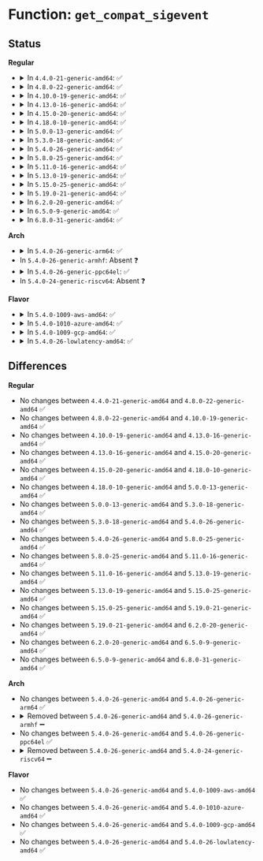 # Function: <code>get_compat_sigevent</code>

## Status
<b>Regular</b>
<ul>
<li>
<details>
<summary>In <code>4.4.0-21-generic-amd64</code>: ✅</summary>

```c
int get_compat_sigevent(struct sigevent * event, const struct compat_sigevent * u_event)
```

```json
{
  "name": "get_compat_sigevent",
  "collision_type": "Unique Global",
  "inline_type": "No",
  "funcs": [
    {
      "addr": 18446744071579964864,
      "name": "get_compat_sigevent",
      "external": true,
      "loc": "kernel/compat.c:876",
      "file": "kernel/compat.c",
      "inline": "seen, unknown",
      "caller_inline": [],
      "caller_func": [
        "kernel/compat.c:compat_SyS_timer_create",
        "ipc/compat_mq.c:compat_SyS_mq_notify"
      ]
    }
  ],
  "symbols": [
    {
      "addr": 18446744071579964864,
      "name": "get_compat_sigevent",
      "section": ".text",
      "bind": "STB_GLOBAL",
      "size": 158
    }
  ]
}
```
</details>
</li>
<li>
<details>
<summary>In <code>4.8.0-22-generic-amd64</code>: ✅</summary>

```c
int get_compat_sigevent(struct sigevent * event, const struct compat_sigevent * u_event)
```

```json
{
  "name": "get_compat_sigevent",
  "collision_type": "Unique Global",
  "inline_type": "No",
  "funcs": [
    {
      "addr": 18446744071579995408,
      "name": "get_compat_sigevent",
      "external": true,
      "loc": "kernel/compat.c:876",
      "file": "kernel/compat.c",
      "inline": "seen, unknown",
      "caller_inline": [],
      "caller_func": [
        "kernel/compat.c:compat_SyS_timer_create",
        "ipc/compat_mq.c:compat_SyS_mq_notify"
      ]
    }
  ],
  "symbols": [
    {
      "addr": 18446744071579995408,
      "name": "get_compat_sigevent",
      "section": ".text",
      "bind": "STB_GLOBAL",
      "size": 150
    }
  ]
}
```
</details>
</li>
<li>
<details>
<summary>In <code>4.10.0-19-generic-amd64</code>: ✅</summary>

```c
int get_compat_sigevent(struct sigevent * event, const struct compat_sigevent * u_event)
```

```json
{
  "name": "get_compat_sigevent",
  "collision_type": "Unique Global",
  "inline_type": "No",
  "funcs": [
    {
      "addr": 18446744071580025904,
      "name": "get_compat_sigevent",
      "external": true,
      "loc": "kernel/compat.c:884",
      "file": "kernel/compat.c",
      "inline": "seen, unknown",
      "caller_inline": [],
      "caller_func": [
        "kernel/compat.c:compat_SyS_timer_create",
        "ipc/compat_mq.c:compat_SyS_mq_notify"
      ]
    }
  ],
  "symbols": [
    {
      "addr": 18446744071580025904,
      "name": "get_compat_sigevent",
      "section": ".text",
      "bind": "STB_GLOBAL",
      "size": 150
    }
  ]
}
```
</details>
</li>
<li>
<details>
<summary>In <code>4.13.0-16-generic-amd64</code>: ✅</summary>

```c
int get_compat_sigevent(struct sigevent * event, const struct compat_sigevent * u_event)
```

```json
{
  "name": "get_compat_sigevent",
  "collision_type": "Unique Global",
  "inline_type": "No",
  "funcs": [
    {
      "addr": 18446744071580028368,
      "name": "get_compat_sigevent",
      "external": true,
      "loc": "kernel/compat.c:439",
      "file": "kernel/compat.c",
      "inline": "seen, unknown",
      "caller_inline": [],
      "caller_func": [
        "kernel/time/posix-timers.c:compat_SyS_timer_create",
        "ipc/mqueue.c:compat_SyS_mq_notify"
      ]
    }
  ],
  "symbols": [
    {
      "addr": 18446744071580028368,
      "name": "get_compat_sigevent",
      "section": ".text",
      "bind": "STB_GLOBAL",
      "size": 150
    }
  ]
}
```
</details>
</li>
<li>
<details>
<summary>In <code>4.15.0-20-generic-amd64</code>: ✅</summary>

```c
int get_compat_sigevent(struct sigevent * event, const struct compat_sigevent * u_event)
```

```json
{
  "name": "get_compat_sigevent",
  "collision_type": "Unique Global",
  "inline_type": "No",
  "funcs": [
    {
      "addr": 18446744071580075056,
      "name": "get_compat_sigevent",
      "external": true,
      "loc": "kernel/compat.c:398",
      "file": "kernel/compat.c",
      "inline": "seen, unknown",
      "caller_inline": [],
      "caller_func": [
        "kernel/time/posix-timers.c:compat_SyS_timer_create",
        "ipc/mqueue.c:compat_SyS_mq_notify"
      ]
    }
  ],
  "symbols": [
    {
      "addr": 18446744071580075056,
      "name": "get_compat_sigevent",
      "section": ".text",
      "bind": "STB_GLOBAL",
      "size": 162
    }
  ]
}
```
</details>
</li>
<li>
<details>
<summary>In <code>4.18.0-10-generic-amd64</code>: ✅</summary>

```c
int get_compat_sigevent(struct sigevent * event, const struct compat_sigevent * u_event)
```

```json
{
  "name": "get_compat_sigevent",
  "collision_type": "Unique Global",
  "inline_type": "No",
  "funcs": [
    {
      "addr": 18446744071580134448,
      "name": "get_compat_sigevent",
      "external": true,
      "loc": "kernel/compat.c:363",
      "file": "kernel/compat.c",
      "inline": "seen, unknown",
      "caller_inline": [],
      "caller_func": [
        "kernel/time/posix-timers.c:__x32_compat_sys_timer_create",
        "kernel/time/posix-timers.c:__ia32_compat_sys_timer_create",
        "ipc/mqueue.c:__x32_compat_sys_mq_notify",
        "ipc/mqueue.c:__ia32_compat_sys_mq_notify"
      ]
    }
  ],
  "symbols": [
    {
      "addr": 18446744071580134448,
      "name": "get_compat_sigevent",
      "section": ".text",
      "bind": "STB_GLOBAL",
      "size": 162
    }
  ]
}
```
</details>
</li>
<li>
<details>
<summary>In <code>5.0.0-13-generic-amd64</code>: ✅</summary>

```c
int get_compat_sigevent(struct sigevent * event, const struct compat_sigevent * u_event)
```

```json
{
  "name": "get_compat_sigevent",
  "collision_type": "Unique Global",
  "inline_type": "No",
  "funcs": [
    {
      "addr": 18446744071580181664,
      "name": "get_compat_sigevent",
      "external": true,
      "loc": "kernel/compat.c:334",
      "file": "kernel/compat.c",
      "inline": "seen, unknown",
      "caller_inline": [],
      "caller_func": [
        "kernel/time/posix-timers.c:__x32_compat_sys_timer_create",
        "kernel/time/posix-timers.c:__ia32_compat_sys_timer_create",
        "ipc/mqueue.c:__x32_compat_sys_mq_notify",
        "ipc/mqueue.c:__ia32_compat_sys_mq_notify"
      ]
    }
  ],
  "symbols": [
    {
      "addr": 18446744071580181664,
      "name": "get_compat_sigevent",
      "section": ".text",
      "bind": "STB_GLOBAL",
      "size": 162
    }
  ]
}
```
</details>
</li>
<li>
<details>
<summary>In <code>5.3.0-18-generic-amd64</code>: ✅</summary>

```c
int get_compat_sigevent(struct sigevent * event, const struct compat_sigevent * u_event)
```

```json
{
  "name": "get_compat_sigevent",
  "collision_type": "Unique Global",
  "inline_type": "No",
  "funcs": [
    {
      "addr": 18446744071580227072,
      "name": "get_compat_sigevent",
      "external": true,
      "loc": "kernel/compat.c:267",
      "file": "kernel/compat.c",
      "inline": "seen, unknown",
      "caller_inline": [],
      "caller_func": [
        "kernel/time/posix-timers.c:__x32_compat_sys_timer_create",
        "kernel/time/posix-timers.c:__ia32_compat_sys_timer_create",
        "ipc/mqueue.c:__x32_compat_sys_mq_notify",
        "ipc/mqueue.c:__ia32_compat_sys_mq_notify"
      ]
    }
  ],
  "symbols": [
    {
      "addr": 18446744071580227072,
      "name": "get_compat_sigevent",
      "section": ".text",
      "bind": "STB_GLOBAL",
      "size": 162
    }
  ]
}
```
</details>
</li>
<li>
<details>
<summary>In <code>5.4.0-26-generic-amd64</code>: ✅</summary>

```c
int get_compat_sigevent(struct sigevent * event, const struct compat_sigevent * u_event)
```

```json
{
  "name": "get_compat_sigevent",
  "collision_type": "Unique Global",
  "inline_type": "No",
  "funcs": [
    {
      "addr": 18446744071580275280,
      "name": "get_compat_sigevent",
      "external": true,
      "loc": "kernel/compat.c:267",
      "file": "kernel/compat.c",
      "inline": "seen, unknown",
      "caller_inline": [],
      "caller_func": [
        "kernel/time/posix-timers.c:__x32_compat_sys_timer_create",
        "kernel/time/posix-timers.c:__ia32_compat_sys_timer_create",
        "ipc/mqueue.c:__x32_compat_sys_mq_notify",
        "ipc/mqueue.c:__ia32_compat_sys_mq_notify"
      ]
    }
  ],
  "symbols": [
    {
      "addr": 18446744071580275280,
      "name": "get_compat_sigevent",
      "section": ".text",
      "bind": "STB_GLOBAL",
      "size": 162
    }
  ]
}
```
</details>
</li>
<li>
<details>
<summary>In <code>5.8.0-25-generic-amd64</code>: ✅</summary>

```c
int get_compat_sigevent(struct sigevent * event, const struct compat_sigevent * u_event)
```

```json
{
  "name": "get_compat_sigevent",
  "collision_type": "Unique Global",
  "inline_type": "No",
  "funcs": [
    {
      "addr": 18446744071580343440,
      "name": "get_compat_sigevent",
      "external": true,
      "loc": "kernel/compat.c:179",
      "file": "kernel/compat.c",
      "inline": "seen, unknown",
      "caller_inline": [],
      "caller_func": [
        "kernel/time/posix-timers.c:__x32_compat_sys_timer_create",
        "kernel/time/posix-timers.c:__ia32_compat_sys_timer_create",
        "ipc/mqueue.c:__x32_compat_sys_mq_notify",
        "ipc/mqueue.c:__ia32_compat_sys_mq_notify"
      ]
    }
  ],
  "symbols": [
    {
      "addr": 18446744071580343440,
      "name": "get_compat_sigevent",
      "section": ".text",
      "bind": "STB_GLOBAL",
      "size": 162
    }
  ]
}
```
</details>
</li>
<li>
<details>
<summary>In <code>5.11.0-16-generic-amd64</code>: ✅</summary>

```c
int get_compat_sigevent(struct sigevent * event, const struct compat_sigevent * u_event)
```

```json
{
  "name": "get_compat_sigevent",
  "collision_type": "Unique Global",
  "inline_type": "No",
  "funcs": [
    {
      "addr": 18446744071580328560,
      "name": "get_compat_sigevent",
      "external": true,
      "loc": "kernel/compat.c:179",
      "file": "kernel/compat.c",
      "inline": "seen, unknown",
      "caller_inline": [],
      "caller_func": [
        "kernel/time/posix-timers.c:__x32_compat_sys_timer_create",
        "kernel/time/posix-timers.c:__ia32_compat_sys_timer_create",
        "ipc/mqueue.c:__x32_compat_sys_mq_notify",
        "ipc/mqueue.c:__ia32_compat_sys_mq_notify"
      ]
    }
  ],
  "symbols": [
    {
      "addr": 18446744071580328560,
      "name": "get_compat_sigevent",
      "section": ".text",
      "bind": "STB_GLOBAL",
      "size": 180
    }
  ]
}
```
</details>
</li>
<li>
<details>
<summary>In <code>5.13.0-19-generic-amd64</code>: ✅</summary>

```c
int get_compat_sigevent(struct sigevent * event, const struct compat_sigevent * u_event)
```

```json
{
  "name": "get_compat_sigevent",
  "collision_type": "Unique Global",
  "inline_type": "No",
  "funcs": [
    {
      "addr": 18446744071580331824,
      "name": "get_compat_sigevent",
      "external": true,
      "loc": "kernel/compat.c:179",
      "file": "kernel/compat.c",
      "inline": "seen, unknown",
      "caller_inline": [],
      "caller_func": [
        "kernel/time/posix-timers.c:__x32_compat_sys_timer_create",
        "kernel/time/posix-timers.c:__ia32_compat_sys_timer_create",
        "ipc/mqueue.c:__x32_compat_sys_mq_notify",
        "ipc/mqueue.c:__ia32_compat_sys_mq_notify"
      ]
    }
  ],
  "symbols": [
    {
      "addr": 18446744071580331824,
      "name": "get_compat_sigevent",
      "section": ".text",
      "bind": "STB_GLOBAL",
      "size": 152
    }
  ]
}
```
</details>
</li>
<li>
<details>
<summary>In <code>5.15.0-25-generic-amd64</code>: ✅</summary>

```c
int get_compat_sigevent(struct sigevent * event, const struct compat_sigevent * u_event)
```

```json
{
  "name": "get_compat_sigevent",
  "collision_type": "Unique Global",
  "inline_type": "No",
  "funcs": [
    {
      "addr": 18446744071580486448,
      "name": "get_compat_sigevent",
      "external": true,
      "loc": "kernel/compat.c:179",
      "file": "kernel/compat.c",
      "inline": "seen, unknown",
      "caller_inline": [],
      "caller_func": [
        "kernel/time/posix-timers.c:__x64_compat_sys_timer_create",
        "kernel/time/posix-timers.c:__ia32_compat_sys_timer_create",
        "ipc/mqueue.c:__x64_compat_sys_mq_notify",
        "ipc/mqueue.c:__ia32_compat_sys_mq_notify"
      ]
    }
  ],
  "symbols": [
    {
      "addr": 18446744071580486448,
      "name": "get_compat_sigevent",
      "section": ".text",
      "bind": "STB_GLOBAL",
      "size": 152
    }
  ]
}
```
</details>
</li>
<li>
<details>
<summary>In <code>5.19.0-21-generic-amd64</code>: ✅</summary>

```c
int get_compat_sigevent(struct sigevent * event, const struct compat_sigevent * u_event)
```

```json
{
  "name": "get_compat_sigevent",
  "collision_type": "Unique Global",
  "inline_type": "No",
  "funcs": [
    {
      "addr": 18446744071580681072,
      "name": "get_compat_sigevent",
      "external": true,
      "loc": "kernel/compat.c:179",
      "file": "kernel/compat.c",
      "inline": "seen, unknown",
      "caller_inline": [],
      "caller_func": [
        "kernel/time/posix-timers.c:__ia32_compat_sys_timer_create",
        "ipc/mqueue.c:__ia32_compat_sys_mq_notify"
      ]
    }
  ],
  "symbols": [
    {
      "addr": 18446744071580681072,
      "name": "get_compat_sigevent",
      "section": ".text",
      "bind": "STB_GLOBAL",
      "size": 203
    }
  ]
}
```
</details>
</li>
<li>
<details>
<summary>In <code>6.2.0-20-generic-amd64</code>: ✅</summary>

```c
int get_compat_sigevent(struct sigevent * event, const struct compat_sigevent * u_event)
```

```json
{
  "name": "get_compat_sigevent",
  "collision_type": "Unique Global",
  "inline_type": "No",
  "funcs": [
    {
      "addr": 18446744071580952352,
      "name": "get_compat_sigevent",
      "external": true,
      "loc": "kernel/compat.c:179",
      "file": "kernel/compat.c",
      "inline": "seen, unknown",
      "caller_inline": [],
      "caller_func": [
        "kernel/time/posix-timers.c:__ia32_compat_sys_timer_create",
        "ipc/mqueue.c:__ia32_compat_sys_mq_notify"
      ]
    }
  ],
  "symbols": [
    {
      "addr": 18446744071580952352,
      "name": "get_compat_sigevent",
      "section": ".text",
      "bind": "STB_GLOBAL",
      "size": 203
    }
  ]
}
```
</details>
</li>
<li>
<details>
<summary>In <code>6.5.0-9-generic-amd64</code>: ✅</summary>

```c
int get_compat_sigevent(struct sigevent * event, const struct compat_sigevent * u_event)
```

```json
{
  "name": "get_compat_sigevent",
  "collision_type": "Unique Global",
  "inline_type": "No",
  "funcs": [
    {
      "addr": 18446744071581039360,
      "name": "get_compat_sigevent",
      "external": true,
      "loc": "kernel/compat.c:179",
      "file": "kernel/compat.c",
      "inline": "seen, unknown",
      "caller_inline": [],
      "caller_func": [
        "kernel/time/posix-timers.c:__ia32_compat_sys_timer_create",
        "ipc/mqueue.c:__ia32_compat_sys_mq_notify"
      ]
    }
  ],
  "symbols": [
    {
      "addr": 18446744071581039360,
      "name": "get_compat_sigevent",
      "section": ".text",
      "bind": "STB_GLOBAL",
      "size": 183
    }
  ]
}
```
</details>
</li>
<li>
<details>
<summary>In <code>6.8.0-31-generic-amd64</code>: ✅</summary>

```c
int get_compat_sigevent(struct sigevent * event, const struct compat_sigevent * u_event)
```

```json
{
  "name": "get_compat_sigevent",
  "collision_type": "Unique Global",
  "inline_type": "No",
  "funcs": [
    {
      "addr": 18446744071581136576,
      "name": "get_compat_sigevent",
      "external": true,
      "loc": "kernel/compat.c:179",
      "file": "kernel/compat.c",
      "inline": "seen, unknown",
      "caller_inline": [],
      "caller_func": [
        "kernel/time/posix-timers.c:__ia32_compat_sys_timer_create",
        "ipc/mqueue.c:__ia32_compat_sys_mq_notify"
      ]
    }
  ],
  "symbols": [
    {
      "addr": 18446744071581136576,
      "name": "get_compat_sigevent",
      "section": ".text",
      "bind": "STB_GLOBAL",
      "size": 183
    }
  ]
}
```
</details>
</li>
</ul>
<b>Arch</b>
<ul>
<li>
<details>
<summary>In <code>5.4.0-26-generic-arm64</code>: ✅</summary>

```c
int get_compat_sigevent(struct sigevent * event, const struct compat_sigevent * u_event)
```

```json
{
  "name": "get_compat_sigevent",
  "collision_type": "Unique Global",
  "inline_type": "No",
  "funcs": [
    {
      "addr": 18446603336491519496,
      "name": "get_compat_sigevent",
      "external": true,
      "loc": "kernel/compat.c:267",
      "file": "kernel/compat.c",
      "inline": "seen, unknown",
      "caller_inline": [],
      "caller_func": [
        "kernel/time/posix-timers.c:__arm64_compat_sys_timer_create",
        "ipc/mqueue.c:__arm64_compat_sys_mq_notify"
      ]
    }
  ],
  "symbols": [
    {
      "addr": 18446603336491519496,
      "name": "get_compat_sigevent",
      "section": ".text",
      "bind": "STB_GLOBAL",
      "size": 1412
    }
  ]
}
```
</details>
</li>
<li>
In <code>5.4.0-26-generic-armhf</code>: Absent ❓
</li>
<li>
<details>
<summary>In <code>5.4.0-26-generic-ppc64el</code>: ✅</summary>

```c
int get_compat_sigevent(struct sigevent * event, const struct compat_sigevent * u_event)
```

```json
{
  "name": "get_compat_sigevent",
  "collision_type": "Unique Global",
  "inline_type": "No",
  "funcs": [
    {
      "addr": 13835058055284485920,
      "name": "get_compat_sigevent",
      "external": true,
      "loc": "kernel/compat.c:267",
      "file": "kernel/compat.c",
      "inline": "seen, unknown",
      "caller_inline": [],
      "caller_func": [
        "kernel/time/posix-timers.c:__se_compat_sys_timer_create",
        "ipc/mqueue.c:__se_compat_sys_mq_notify"
      ]
    }
  ],
  "symbols": [
    {
      "addr": 13835058055284485920,
      "name": "get_compat_sigevent",
      "section": ".text",
      "bind": "STB_GLOBAL",
      "size": 504
    }
  ]
}
```
</details>
</li>
<li>
In <code>5.4.0-24-generic-riscv64</code>: Absent ❓
</li>
</ul>
<b>Flavor</b>
<ul>
<li>
<details>
<summary>In <code>5.4.0-1009-aws-amd64</code>: ✅</summary>

```c
int get_compat_sigevent(struct sigevent * event, const struct compat_sigevent * u_event)
```

```json
{
  "name": "get_compat_sigevent",
  "collision_type": "Unique Global",
  "inline_type": "No",
  "funcs": [
    {
      "addr": 18446744071580244080,
      "name": "get_compat_sigevent",
      "external": true,
      "loc": "kernel/compat.c:267",
      "file": "kernel/compat.c",
      "inline": "seen, unknown",
      "caller_inline": [],
      "caller_func": [
        "kernel/time/posix-timers.c:__x32_compat_sys_timer_create",
        "kernel/time/posix-timers.c:__ia32_compat_sys_timer_create",
        "ipc/mqueue.c:__x32_compat_sys_mq_notify",
        "ipc/mqueue.c:__ia32_compat_sys_mq_notify"
      ]
    }
  ],
  "symbols": [
    {
      "addr": 18446744071580244080,
      "name": "get_compat_sigevent",
      "section": ".text",
      "bind": "STB_GLOBAL",
      "size": 162
    }
  ]
}
```
</details>
</li>
<li>
<details>
<summary>In <code>5.4.0-1010-azure-amd64</code>: ✅</summary>

```c
int get_compat_sigevent(struct sigevent * event, const struct compat_sigevent * u_event)
```

```json
{
  "name": "get_compat_sigevent",
  "collision_type": "Unique Global",
  "inline_type": "No",
  "funcs": [
    {
      "addr": 18446744071580191632,
      "name": "get_compat_sigevent",
      "external": true,
      "loc": "kernel/compat.c:267",
      "file": "kernel/compat.c",
      "inline": "seen, unknown",
      "caller_inline": [],
      "caller_func": [
        "kernel/time/posix-timers.c:__x32_compat_sys_timer_create",
        "kernel/time/posix-timers.c:__ia32_compat_sys_timer_create",
        "ipc/mqueue.c:__x32_compat_sys_mq_notify",
        "ipc/mqueue.c:__ia32_compat_sys_mq_notify"
      ]
    }
  ],
  "symbols": [
    {
      "addr": 18446744071580191632,
      "name": "get_compat_sigevent",
      "section": ".text",
      "bind": "STB_GLOBAL",
      "size": 162
    }
  ]
}
```
</details>
</li>
<li>
<details>
<summary>In <code>5.4.0-1009-gcp-amd64</code>: ✅</summary>

```c
int get_compat_sigevent(struct sigevent * event, const struct compat_sigevent * u_event)
```

```json
{
  "name": "get_compat_sigevent",
  "collision_type": "Unique Global",
  "inline_type": "No",
  "funcs": [
    {
      "addr": 18446744071580235328,
      "name": "get_compat_sigevent",
      "external": true,
      "loc": "kernel/compat.c:267",
      "file": "kernel/compat.c",
      "inline": "seen, unknown",
      "caller_inline": [],
      "caller_func": [
        "kernel/time/posix-timers.c:__x32_compat_sys_timer_create",
        "kernel/time/posix-timers.c:__ia32_compat_sys_timer_create",
        "ipc/mqueue.c:__x32_compat_sys_mq_notify",
        "ipc/mqueue.c:__ia32_compat_sys_mq_notify"
      ]
    }
  ],
  "symbols": [
    {
      "addr": 18446744071580235328,
      "name": "get_compat_sigevent",
      "section": ".text",
      "bind": "STB_GLOBAL",
      "size": 162
    }
  ]
}
```
</details>
</li>
<li>
<details>
<summary>In <code>5.4.0-26-lowlatency-amd64</code>: ✅</summary>

```c
int get_compat_sigevent(struct sigevent * event, const struct compat_sigevent * u_event)
```

```json
{
  "name": "get_compat_sigevent",
  "collision_type": "Unique Global",
  "inline_type": "No",
  "funcs": [
    {
      "addr": 18446744071580288320,
      "name": "get_compat_sigevent",
      "external": true,
      "loc": "kernel/compat.c:267",
      "file": "kernel/compat.c",
      "inline": "seen, unknown",
      "caller_inline": [],
      "caller_func": [
        "kernel/time/posix-timers.c:__x32_compat_sys_timer_create",
        "kernel/time/posix-timers.c:__ia32_compat_sys_timer_create",
        "ipc/mqueue.c:__x32_compat_sys_mq_notify",
        "ipc/mqueue.c:__ia32_compat_sys_mq_notify"
      ]
    }
  ],
  "symbols": [
    {
      "addr": 18446744071580288320,
      "name": "get_compat_sigevent",
      "section": ".text",
      "bind": "STB_GLOBAL",
      "size": 162
    }
  ]
}
```
</details>
</li>
</ul>

## Differences
<b>Regular</b>
<ul>
<li>
No changes between <code>4.4.0-21-generic-amd64</code> and <code>4.8.0-22-generic-amd64</code> ✅
</li>
<li>
No changes between <code>4.8.0-22-generic-amd64</code> and <code>4.10.0-19-generic-amd64</code> ✅
</li>
<li>
No changes between <code>4.10.0-19-generic-amd64</code> and <code>4.13.0-16-generic-amd64</code> ✅
</li>
<li>
No changes between <code>4.13.0-16-generic-amd64</code> and <code>4.15.0-20-generic-amd64</code> ✅
</li>
<li>
No changes between <code>4.15.0-20-generic-amd64</code> and <code>4.18.0-10-generic-amd64</code> ✅
</li>
<li>
No changes between <code>4.18.0-10-generic-amd64</code> and <code>5.0.0-13-generic-amd64</code> ✅
</li>
<li>
No changes between <code>5.0.0-13-generic-amd64</code> and <code>5.3.0-18-generic-amd64</code> ✅
</li>
<li>
No changes between <code>5.3.0-18-generic-amd64</code> and <code>5.4.0-26-generic-amd64</code> ✅
</li>
<li>
No changes between <code>5.4.0-26-generic-amd64</code> and <code>5.8.0-25-generic-amd64</code> ✅
</li>
<li>
No changes between <code>5.8.0-25-generic-amd64</code> and <code>5.11.0-16-generic-amd64</code> ✅
</li>
<li>
No changes between <code>5.11.0-16-generic-amd64</code> and <code>5.13.0-19-generic-amd64</code> ✅
</li>
<li>
No changes between <code>5.13.0-19-generic-amd64</code> and <code>5.15.0-25-generic-amd64</code> ✅
</li>
<li>
No changes between <code>5.15.0-25-generic-amd64</code> and <code>5.19.0-21-generic-amd64</code> ✅
</li>
<li>
No changes between <code>5.19.0-21-generic-amd64</code> and <code>6.2.0-20-generic-amd64</code> ✅
</li>
<li>
No changes between <code>6.2.0-20-generic-amd64</code> and <code>6.5.0-9-generic-amd64</code> ✅
</li>
<li>
No changes between <code>6.5.0-9-generic-amd64</code> and <code>6.8.0-31-generic-amd64</code> ✅
</li>
</ul>
<b>Arch</b>
<ul>
<li>
No changes between <code>5.4.0-26-generic-amd64</code> and <code>5.4.0-26-generic-arm64</code> ✅
</li>
<li>
<details>
<summary>Removed between <code>5.4.0-26-generic-amd64</code> and <code>5.4.0-26-generic-armhf</code> ➖</summary>

```c
int get_compat_sigevent(struct sigevent * event, const struct compat_sigevent * u_event)
```
</details>
</li>
<li>
No changes between <code>5.4.0-26-generic-amd64</code> and <code>5.4.0-26-generic-ppc64el</code> ✅
</li>
<li>
<details>
<summary>Removed between <code>5.4.0-26-generic-amd64</code> and <code>5.4.0-24-generic-riscv64</code> ➖</summary>

```c
int get_compat_sigevent(struct sigevent * event, const struct compat_sigevent * u_event)
```
</details>
</li>
</ul>
<b>Flavor</b>
<ul>
<li>
No changes between <code>5.4.0-26-generic-amd64</code> and <code>5.4.0-1009-aws-amd64</code> ✅
</li>
<li>
No changes between <code>5.4.0-26-generic-amd64</code> and <code>5.4.0-1010-azure-amd64</code> ✅
</li>
<li>
No changes between <code>5.4.0-26-generic-amd64</code> and <code>5.4.0-1009-gcp-amd64</code> ✅
</li>
<li>
No changes between <code>5.4.0-26-generic-amd64</code> and <code>5.4.0-26-lowlatency-amd64</code> ✅
</li>
</ul>
